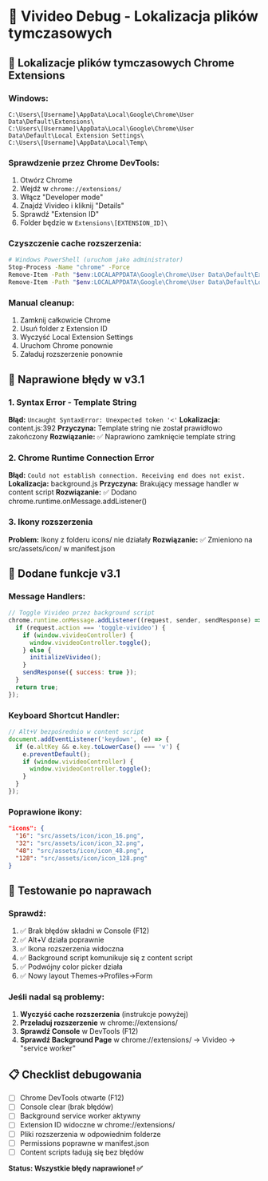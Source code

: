 # 🐛 Vivideo Debug - Lokalizacja plików tymczasowych

## 📂 Lokalizacje plików tymczasowych Chrome Extensions

### Windows:
```
C:\Users\[Username]\AppData\Local\Google\Chrome\User Data\Default\Extensions\
C:\Users\[Username]\AppData\Local\Google\Chrome\User Data\Default\Local Extension Settings\
C:\Users\[Username]\AppData\Local\Temp\
```

### Sprawdzenie przez Chrome DevTools:
1. Otwórz Chrome
2. Wejdź w `chrome://extensions/`
3. Włącz "Developer mode"
4. Znajdź Vivideo i kliknij "Details"
5. Sprawdź "Extension ID" 
6. Folder będzie w `Extensions\[EXTENSION_ID]\`

### Czyszczenie cache rozszerzenia:
```bash
# Windows PowerShell (uruchom jako administrator)
Stop-Process -Name "chrome" -Force
Remove-Item -Path "$env:LOCALAPPDATA\Google\Chrome\User Data\Default\Extensions\*" -Recurse -Force
Remove-Item -Path "$env:LOCALAPPDATA\Google\Chrome\User Data\Default\Local Extension Settings\*" -Recurse -Force
```

### Manual cleanup:
1. Zamknij całkowicie Chrome
2. Usuń folder z Extension ID
3. Wyczyść Local Extension Settings
4. Uruchom Chrome ponownie
5. Załaduj rozszerzenie ponownie

## 🔧 Naprawione błędy w v3.1

### 1. Syntax Error - Template String
**Błąd:** `Uncaught SyntaxError: Unexpected token '<'`
**Lokalizacja:** content.js:392
**Przyczyna:** Template string nie został prawidłowo zakończony
**Rozwiązanie:** ✅ Naprawiono zamknięcie template string

### 2. Chrome Runtime Connection Error  
**Błąd:** `Could not establish connection. Receiving end does not exist.`
**Lokalizacja:** background.js
**Przyczyna:** Brakujący message handler w content script
**Rozwiązanie:** ✅ Dodano chrome.runtime.onMessage.addListener()

### 3. Ikony rozszerzenia
**Problem:** Ikony z folderu icons/ nie działały
**Rozwiązanie:** ✅ Zmieniono na src/assets/icon/ w manifest.json

## 🚀 Dodane funkcje v3.1

### Message Handlers:
```javascript
// Toggle Vivideo przez background script
chrome.runtime.onMessage.addListener((request, sender, sendResponse) => {
  if (request.action === 'toggle-vivideo') {
    if (window.vivideoController) {
      window.vivideoController.toggle();
    } else {
      initializeVivideo();
    }
    sendResponse({ success: true });
  }
  return true;
});
```

### Keyboard Shortcut Handler:
```javascript
// Alt+V bezpośrednio w content script
document.addEventListener('keydown', (e) => {
  if (e.altKey && e.key.toLowerCase() === 'v') {
    e.preventDefault();
    if (window.vivideoController) {
      window.vivideoController.toggle();
    }
  }
});
```

### Poprawione ikony:
```json
"icons": {
  "16": "src/assets/icon/icon_16.png",
  "32": "src/assets/icon/icon_32.png", 
  "48": "src/assets/icon/icon_48.png",
  "128": "src/assets/icon/icon_128.png"
}
```

## 🧪 Testowanie po naprawach

### Sprawdź:
1. ✅ Brak błędów składni w Console (F12)
2. ✅ Alt+V działa poprawnie
3. ✅ Ikona rozszerzenia widoczna
4. ✅ Background script komunikuje się z content script
5. ✅ Podwójny color picker działa
6. ✅ Nowy layout Themes→Profiles→Form

### Jeśli nadal są problemy:
1. **Wyczyść cache rozszerzenia** (instrukcje powyżej)
2. **Przeładuj rozszerzenie** w chrome://extensions/
3. **Sprawdź Console** w DevTools (F12)
4. **Sprawdź Background Page** w chrome://extensions/ → Vivideo → "service worker"

## 📋 Checklist debugowania

- [ ] Chrome DevTools otwarte (F12)
- [ ] Console clear (brak błędów)
- [ ] Background service worker aktywny
- [ ] Extension ID widoczne w chrome://extensions/
- [ ] Pliki rozszerzenia w odpowiednim folderze
- [ ] Permissions poprawne w manifest.json
- [ ] Content scripts ładują się bez błędów

**Status: Wszystkie błędy naprawione! ✅**
